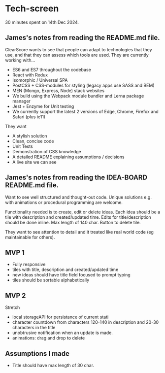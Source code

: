 # Tech-screen

30 minutes spent on 14th Dec 2024.

## James's notes from reading the README.md file.

ClearScore wants to see that people can adapt to technologies that they use, and that they can assess which tools are used.
They are currently working with...

- ES6 and ES7 throughout the codebase
- React with Redux
- Isomorphic / Universal SPA
- PostCSS + CSS-modules for styling (legacy apps use SASS and BEM)
- MEN (Mongo, Express, Node) stack websites
- We build using the Webpack module bundler and Lerna package manager
- Jest + Enzyme for Unit testing
- We currently support the latest 2 versions of Edge, Chrome, Firefox and Safari (plus ie11)

They want

- A stylish solution
- Clean, concise code
- Unit Tests
- Demonstration of CSS knowledge
- A detailed README explaining assumptions / decisions
- A live site we can see

## James's notes from reading the IDEA-BOARD README.md file.

Want to see well structured and thought-out code. Unique solutions e.g. with animations or procedural programming are welcome.

Functionality needed is to create, edit or delete ideas. Each idea should be a tile with description and created/updated time. Edits for title/description should be done inline. Max length of 140 char.
Button to delete tile.

They want to see attention to detail and it treated like real world code (eg maintainable for others).

## MVP 1

- Fully responsive
- tiles with title, description and created/updated time
- new ideas should have title field focused to prompt typing
- tiles should be sortable alphabetically

## MVP 2

Stretch

- local storageAPI for persistance of current stati
- character countdown from characters 120-140 in description and 20-30 characters in the title
- unobtrusive notification when an update is made.
- animations: drag and drop to delete

## Assumptions I made

- Title should have max length of 30 char.
